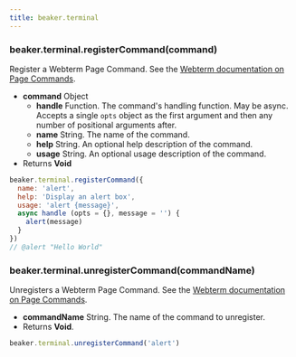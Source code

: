 ```yaml
---
title: beaker.terminal
---
```


### beaker.terminal.registerCommand\(command\)

Register a Webterm Page Command. See the [Webterm documentation on Page Commands](advanced/webterm.md#page-commands).

* **command** Object
  * **handle** Function. The command's handling function. May be async. Accepts a single `opts` object as the first argument and then any number of positional arguments after.
  * **name** String. The name of the command.
  * **help** String. An optional help description of the command.
  * **usage** String. An optional usage description of the command.
* Returns **Void**

```javascript
beaker.terminal.registerCommand({
  name: 'alert',
  help: 'Display an alert box',
  usage: 'alert {message}',
  async handle (opts = {}, message = '') {
    alert(message)
  }
})
// @alert "Hello World"
```

### beaker.terminal.unregisterCommand\(commandName\)

Unregisters a Webterm Page Command. See the [Webterm documentation on Page Commands](advanced/webterm.md#page-commands).

* **commandName** String. The name of the command to unregister.
* Returns **Void**.

```javascript
beaker.terminal.unregisterCommand('alert')
```
